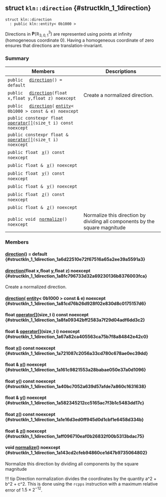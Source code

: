 ## struct `kln::direction` {#structkln_1_1direction}

```
struct kln::direction
  : public kln::entity< 0b1000 >
```  

Directions in $\mathbf{P}(\mathbb{R}^3_{3, 0, 1})$ are represented using points at infinity (homogeneous coordinate 0). Having a homogeneous coordinate of zero ensures that directions are translation-invariant.

### Summary

 Members                        | Descriptions                                
--------------------------------|---------------------------------------------
`public  ` [`direction`](#structkln_1_1direction_1a6d22510e72f67516a65a2ee39a5591a3)`() = default`  | 
`public  ` [`direction`](#structkln_1_1direction_1a8fc796733d32a69230136b8376003fca)`(float x,float y,float z) noexcept`  | Create a normalized direction.
`public  ` [`direction`](#structkln_1_1direction_1a81cd76b26d928f02e830d8c0175157d6)`(` [`entity`](/Klein/api/kln::entity#structkln_1_1entity)`< 0b1000 > const & e) noexcept`  | 
`public constexpr float ` [`operator[]`](#structkln_1_1direction_1a8fa09342bff2583a7f29d04adf6dd3c2)`(size_t i) const noexcept`  | 
`public constexpr float & ` [`operator[]`](#structkln_1_1direction_1a67a82ca405563ca75b7f8a84842e42c0)`(size_t i) noexcept`  | 
`public float ` [`x`](#structkln_1_1direction_1a721087c2056a33cd780c678ae0ec39dd)`() const noexcept`  | 
`public float & ` [`x`](#structkln_1_1direction_1a161c9821553a28babae050e37a0d1096)`() noexcept`  | 
`public float ` [`y`](#structkln_1_1direction_1a40bc7052a639d57afde7a860c1631638)`() const noexcept`  | 
`public float & ` [`y`](#structkln_1_1direction_1a582345212cc5165ac7f3b1c5483dd17c)`() noexcept`  | 
`public float ` [`z`](#structkln_1_1direction_1a1e16d3ed0ff945d0d1cbf1e6458d334b)`() const noexcept`  | 
`public float & ` [`z`](#structkln_1_1direction_1aff096710eaf0b26832f00b5313bdac75)`() noexcept`  | 
`public void ` [`normalize`](#structkln_1_1direction_1a143cd2cfeb94860ce1d47b9735064802)`() noexcept`  | Normalize this direction by dividing all components by the square magnitude

### Members

####   [direction](#structkln_1_1direction_1a6d22510e72f67516a65a2ee39a5591a3)() = default  {#structkln_1_1direction_1a6d22510e72f67516a65a2ee39a5591a3}

####   [direction](#structkln_1_1direction_1a8fc796733d32a69230136b8376003fca)(float x,float y,float z) noexcept  {#structkln_1_1direction_1a8fc796733d32a69230136b8376003fca}

Create a normalized direction.

####   [direction](#structkln_1_1direction_1a81cd76b26d928f02e830d8c0175157d6)( [entity](/Klein/api/kln::entity#structkln_1_1entity)< 0b1000 > const & e) noexcept  {#structkln_1_1direction_1a81cd76b26d928f02e830d8c0175157d6}

#### float  [operator[]](#structkln_1_1direction_1a8fa09342bff2583a7f29d04adf6dd3c2)(size_t i) const noexcept  {#structkln_1_1direction_1a8fa09342bff2583a7f29d04adf6dd3c2}

#### float &  [operator[]](#structkln_1_1direction_1a67a82ca405563ca75b7f8a84842e42c0)(size_t i) noexcept  {#structkln_1_1direction_1a67a82ca405563ca75b7f8a84842e42c0}

#### float  [x](#structkln_1_1direction_1a721087c2056a33cd780c678ae0ec39dd)() const noexcept  {#structkln_1_1direction_1a721087c2056a33cd780c678ae0ec39dd}

#### float &  [x](#structkln_1_1direction_1a161c9821553a28babae050e37a0d1096)() noexcept  {#structkln_1_1direction_1a161c9821553a28babae050e37a0d1096}

#### float  [y](#structkln_1_1direction_1a40bc7052a639d57afde7a860c1631638)() const noexcept  {#structkln_1_1direction_1a40bc7052a639d57afde7a860c1631638}

#### float &  [y](#structkln_1_1direction_1a582345212cc5165ac7f3b1c5483dd17c)() noexcept  {#structkln_1_1direction_1a582345212cc5165ac7f3b1c5483dd17c}

#### float  [z](#structkln_1_1direction_1a1e16d3ed0ff945d0d1cbf1e6458d334b)() const noexcept  {#structkln_1_1direction_1a1e16d3ed0ff945d0d1cbf1e6458d334b}

#### float &  [z](#structkln_1_1direction_1aff096710eaf0b26832f00b5313bdac75)() noexcept  {#structkln_1_1direction_1aff096710eaf0b26832f00b5313bdac75}

#### void  [normalize](#structkln_1_1direction_1a143cd2cfeb94860ce1d47b9735064802)() noexcept  {#structkln_1_1direction_1a143cd2cfeb94860ce1d47b9735064802}

Normalize this direction by dividing all components by the square magnitude

!!! tip 
    Direction normalization divides the coordinates by the quantity
    a^2 + b^2 + c^2. This is done using the `rcpps` instruction with a
    maximum relative error of $1.5\times 2^{-12}$.

